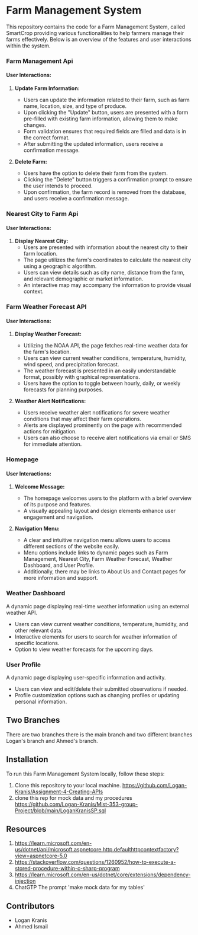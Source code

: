 
# Farm Management System

This repository contains the code for a Farm Management System, called SmartCrop providing various functionalities to help farmers manage their farms effectively. Below is an overview of the features and user interactions within the system.

### Farm Management Api

#### User Interactions:
1. **Update Farm Information:**
   - Users can update the information related to their farm, such as farm name, location, size, and type of produce.
   - Upon clicking the "Update" button, users are presented with a form pre-filled with existing farm information, allowing them to make changes.
   - Form validation ensures that required fields are filled and data is in the correct format.
   - After submitting the updated information, users receive a confirmation message.

2. **Delete Farm:**
   - Users have the option to delete their farm from the system.
   - Clicking the "Delete" button triggers a confirmation prompt to ensure the user intends to proceed.
   - Upon confirmation, the farm record is removed from the database, and users receive a confirmation message.

### Nearest City to Farm Api

#### User Interactions:
1. **Display Nearest City:**
   - Users are presented with information about the nearest city to their farm location.
   - The page utilizes the farm's coordinates to calculate the nearest city using a geographic algorithm.
   - Users can view details such as city name, distance from the farm, and relevant demographic or market information.
   - An interactive map may accompany the information to provide visual context.


### Farm Weather Forecast API

#### User Interactions:
1. **Display Weather Forecast:**
   - Utilizing the NOAA API, the page fetches real-time weather data for the farm's location.
   - Users can view current weather conditions, temperature, humidity, wind speed, and precipitation forecast.
   - The weather forecast is presented in an easily understandable format, possibly with graphical representations.
   - Users have the option to toggle between hourly, daily, or weekly forecasts for planning purposes.

2. **Weather Alert Notifications:**
   - Users receive weather alert notifications for severe weather conditions that may affect their farm operations.
   - Alerts are displayed prominently on the page with recommended actions for mitigation.
   - Users can also choose to receive alert notifications via email or SMS for immediate attention.

### Homepage

#### User Interactions:
1. **Welcome Message:**
   - The homepage welcomes users to the platform with a brief overview of its purpose and features.
   - A visually appealing layout and design elements enhance user engagement and navigation.

2. **Navigation Menu:**
   - A clear and intuitive navigation menu allows users to access different sections of the website easily.
   - Menu options include links to dynamic pages such as Farm Management, Nearest City, Farm Weather Forecast, Weather Dashboard, and User Profile.
   - Additionally, there may be links to About Us and Contact pages for more information and support.

### Weather Dashboard

A dynamic page displaying real-time weather information using an external weather API.
- Users can view current weather conditions, temperature, humidity, and other relevant data.
- Interactive elements for users to search for weather information of specific locations.
- Option to view weather forecasts for the upcoming days.

### User Profile

A dynamic page displaying user-specific information and activity.
- Users can view and edit/delete their submitted observations if needed.
- Profile customization options such as changing profiles or updating personal information.

## Two Branches 
There are two branches there is the main branch and two different branches Logan's branch and Ahmed's branch. 

## Installation

To run this Farm Management System locally, follow these steps:

1. Clone this repository to your local machine. https://github.com/Logan-Kranis/Assignment-4-Creating-APIs
2. clone this rep for mock data and my procedures https://github.com/Logan-Kranis/Mist-353-group-Project/blob/main/LoganKranisSP.sql
## Resources
1. https://learn.microsoft.com/en-us/dotnet/api/microsoft.aspnetcore.http.defaulthttpcontextfactory?view=aspnetcore-5.0
2. https://stackoverflow.com/questions/1260952/how-to-execute-a-stored-procedure-within-c-sharp-program
3. https://learn.microsoft.com/en-us/dotnet/core/extensions/dependency-injection
4. ChatGTP The prompt 'make mock data for my tables'
## Contributors

- Logan Kranis
- Ahmed Ismail

